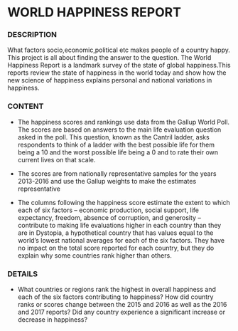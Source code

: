 # WORLD HAPPINESS REPORT

### DESCRIPTION


What factors socio,economic,political etc makes people of a country happy. This project is all about finding the answer to the question.
The World Happiness Report is a landmark survey of the state of global happiness.This reports review the state of happiness in the world today and show how the new science of happiness explains personal and national variations in happiness.


### CONTENT

* The happiness scores and rankings use data from the Gallup World Poll. The scores are based on answers to the main life evaluation question asked in the poll. This question, known as the Cantril ladder, asks respondents to think of a ladder with the best possible life for them being a 10 and the worst possible life being a 0 and to rate their own current lives on that scale.

* The scores are from nationally representative samples for the years 2013-2016 and use the Gallup weights to make the estimates representative

* The columns following the happiness score estimate the extent to which each of six factors – economic production, social support, life expectancy, freedom, absence of corruption, and generosity – contribute to making life evaluations higher in each country than they are in Dystopia, a hypothetical country that has values equal to the world’s lowest national averages for each of the six factors. They have no impact on the total score reported for each country, but they do explain why some countries rank higher than others.


### DETAILS

* What countries or regions rank the highest in overall happiness and each of the six factors contributing to happiness? How did country ranks or scores change between the 2015 and 2016 as well as the 2016 and 2017 reports? Did any country experience a significant increase or decrease in happiness?

